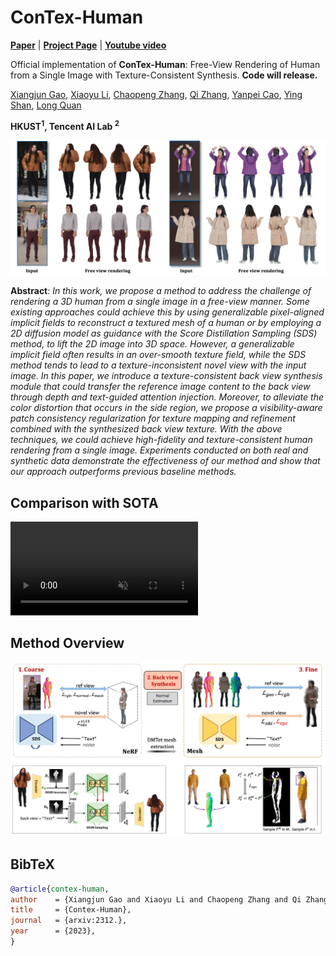 # ConTex-Human

[**Paper**](https://arxiv.org/abs/) | [**Project Page**](https://gaoxiangjun.github.io/contex_human/) 
| [**Youtube video**](https://gaoxiangjun.github.io/contex_human/)

Official implementation of **ConTex-Human**: Free-View Rendering of Human from a Single Image with Texture-Consistent Synthesis. **Code will release.**

[Xiangjun Gao](), [Xiaoyu Li](https://xiaoyu258.github.io/), [Chaopeng Zhang](), [Qi Zhang](https://qzhang-cv.github.io/), [Yanpei Cao](https://yanpei.me/), [Ying Shan](https://scholar.google.com/citations?user=4oXBp9UAAAAJ&hl=en), [Long Quan](https://scholar.google.com/citations?hl=en&user=ZMLhZJ8AAAAJ&view_op=list_works)

**HKUST<sup>1</sup>, Tencent AI Lab <sup>2</sup>**



<p align="center">
    <img src="assets/teaser.png">
</p>

**Abstract**: *In this work, we propose a method to address the challenge of rendering a 3D human from a single image in a free-view manner. Some existing approaches could achieve this by using generalizable pixel-aligned implicit fields to reconstruct a textured mesh of a human or by employing a 2D diffusion model as guidance with the Score Distillation Sampling (SDS) method, to lift the 2D image into 3D space. However, a generalizable implicit field often results in an over-smooth texture field, while the SDS method tends to lead to a texture-inconsistent novel view with the input image. In this paper, we introduce a texture-consistent back view synthesis module that could transfer the reference image content to the back view through depth and text-guided attention injection. Moreover, to alleviate the color distortion that occurs in the side region, we propose a visibility-aware patch consistency regularization for texture mapping and refinement combined with the synthesized back view texture. With the above techniques, we could achieve high-fidelity and texture-consistent human rendering from a single image. Experiments conducted on both real and synthetic data demonstrate the effectiveness of our method and show that our approach outperforms previous baseline methods.*

## Comparison with SOTA

<video loop playsinline autoPlay muted controls src="assets/comp_tech.mp4"></video>

## Method Overview
<p align="center">
    <img src="assets/overview_pipeline.png">
</p>


<!-- https://github.com/MrTornado24/DreamCraft3D/assets/45503891/8e70610c-d812-4544-86bf-7f8764e41067



https://github.com/MrTornado24/DreamCraft3D/assets/45503891/b1e8ae54-1afd-4e0f-88f7-9bd5b70fd44d



https://github.com/MrTornado24/DreamCraft3D/assets/45503891/ead40f9b-d7ee-4ee8-8d98-dbd0b8fbab97 -->


## BibTeX

```bibtex
@article{contex-human,
author    = {Xiangjun Gao and Xiaoyu Li and Chaopeng Zhang and Qi Zhang and Yanpei Cao and Ying Shan and Long Quan},
title     = {Contex-Human},
journal   = {arxiv:2312.},
year      = {2023},
}
```